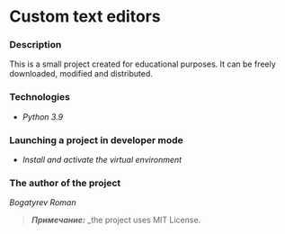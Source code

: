 # Custom text editors

### Description
This is a small project created for educational purposes. It can be freely downloaded, modified and distributed.

### Technologies
- _Python 3.9_

### Launching a project in developer mode
- _Install and activate the virtual environment_

### The author of the project
_Bogatyrev Roman_

> ***_Примечание:_***  _the project uses MIT License.